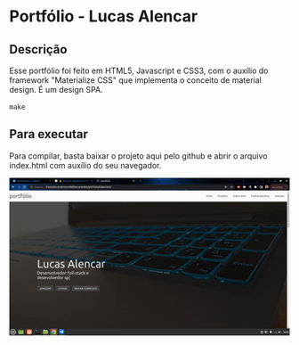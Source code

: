 # Portfólio - Lucas Alencar

## Descrição
Esse portfólio foi feito em HTML5, Javascript e CSS3, com o auxílio do framework "Materialize CSS" que implementa o conceito de material design. É um design SPA.

```console
make
```

## Para executar
 Para compilar, basta baixar o projeto aqui pelo github e abrir o arquivo index.html com auxílio do seu navegador.

![alt text](./readmeImages/print.png)
